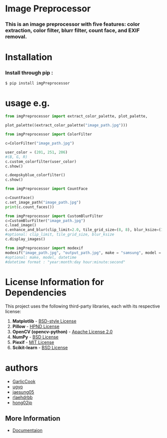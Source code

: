# Image Preprocessor

### This is an image preprocessor with five features: color extraction, color filter, blurr filter, count face, and EXIF removal.

# Installation

### Install through pip :
```bash
$ pip install imgPreprocessor
```

# usage e.g.

```python
from imgPreprocessor import extract_color_palette, plot_palette,

plot_palette((extract_color_palette("image_path.jpg"))) 
```

```python
from imgPreprocessor import ColorFilter

c=ColorFilter("image_path.jpg") 

user_color = (201, 251, 206)
#(B, G, R)
c.custom_colorfilter(user_color)
c.show()

c.deepskyblue_colorfilter()
c.show()
```

```python
from imgPreprocessor import CountFace

c=CountFace()
c.set_image_path("image_path.jpg")
print(c.count_faces())
```
```python
from imgPreprocessor import CustomBlurFilter
c=CustomBlurFilter("image_path.jpg")
c.load_image()
c.enhance_and_blur(clip_limit=2.0, tile_grid_size=(8, 8), blur_ksize=(15, 15))
#optional: clip_limit, tile_grid_size, blur_ksize
c.display_images()
``` 
```python 
from imgPreprocessor import modexif
modexif("image_path.jpg", "output_path.jpg", make = "samsung", model = "S24", datetime = "2024:12:05 12:57:54") 
#optional: make, model, datetime
#datetime format : "year:month:day hour:minute:second" 
```



# License Information for Dependencies

This project uses the following third-party libraries, each with its respective license:

1. **Matplotlib** - [BSD-style License](https://matplotlib.org/stable/users/license.html)  
2. **Pillow** - [HPND License](https://pillow.readthedocs.io/en/stable/about.html#license)  
3. **OpenCV (opencv-python)** - [Apache License 2.0](https://github.com/opencv/opencv/blob/master/LICENSE)  
4. **NumPy** - [BSD License](https://numpy.org/doc/stable/license.html)  
5. **Piexif** - [MIT License](https://piexif.readthedocs.io/en/latest/about.html#License)  
6. **Scikit-learn** - [BSD License](https://github.com/scikit-learn/scikit-learn?tab=BSD-3-Clause-1-ov-file)





# authors

- [GarlicCook](mailto:kms300508@gmail.com)
- [ugyo](mailto:rss1234567@hanyang.ac.kr)
- [jaesung05](mailto:1004jaesung@gmail.com)
- [rlaehdrbb](mailto:donggyug713@gmail.com)
- [hong02jp](mailto:hong02jp@gmail.com)


## More Information

- [Documentaion](https://img-docs.readthedocs.io/en/latest/)
